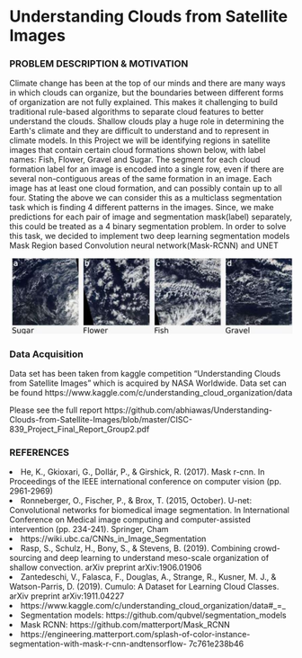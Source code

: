 <h1>Understanding Clouds from Satellite Images</h1>
<h3>PROBLEM DESCRIPTION & MOTIVATION</h3>
<p>Climate change has been at the top of our minds and there are many ways in which clouds can
organize, but the boundaries between different forms of organization are not fully explained.
This makes it challenging to build traditional rule-based algorithms to separate cloud features to
better understand the clouds. Shallow clouds play a huge role in determining the Earth's climate
and they are difficult to understand and to represent in climate models. In this Project we will be
identifying regions in satellite images that contain certain cloud formations shown below, with
label names: Fish, Flower, Gravel and Sugar. The segment for each cloud formation label for an
image is encoded into a single row, even if there are several non-contiguous areas of the same
formation in an image. Each image has at least one cloud formation, and can possibly contain up
to all four. Stating the above we can consider this as a multiclass segmentation task which is
finding 4 different patterns in the images. Since, we make predictions for each pair of image and
segmentation mask(label) separately, this could be treated as a 4 binary segmentation problem.
In order to solve this task, we decided to implement two deep learning segmentation models
Mask Region based Convolution neural network(Mask-RCNN) and UNET</p>
<img src="https://github.com/abhiawas/Understanding-Clouds-from-Satellite-Images/blob/master/resources/img2.JPG">

<h3>Data Acquisition</h3>
<p>Data set has been taken from kaggle competition “Understanding Clouds from Satellite
Images” which is acquired by NASA Worldwide. Data set can be found
https://www.kaggle.com/c/understanding_cloud_organization/data</p>

<p>Please see the full report https://github.com/abhiawas/Understanding-Clouds-from-Satellite-Images/blob/master/CISC-839_Project_Final_Report_Group2.pdf </p>

<h3>REFERENCES</h3>
<li> He, K., Gkioxari, G., Dollár, P., & Girshick, R. (2017). Mask r-cnn. In Proceedings of the
IEEE international conference on computer vision (pp. 2961-2969)</li>
<li> Ronneberger, O., Fischer, P., & Brox, T. (2015, October). U-net: Convolutional networks
for biomedical image segmentation. In International Conference on Medical image
computing and computer-assisted intervention (pp. 234-241). Springer, Cham</li>
<li> https://wiki.ubc.ca/CNNs_in_Image_Segmentation</li>
<li>Rasp, S., Schulz, H., Bony, S., & Stevens, B. (2019). Combining crowd-sourcing and deep
learning to understand meso-scale organization of shallow convection. arXiv preprint
arXiv:1906.01906</li>
<li>Zantedeschi, V., Falasca, F., Douglas, A., Strange, R., Kusner, M. J., & Watson-Parris, D.
(2019). Cumulo: A Dataset for Learning Cloud Classes. arXiv preprint arXiv:1911.04227</li>
<li>https://www.kaggle.com/c/understanding_cloud_organization/data#_=_</li>
<li>Segmentation models: https://github.com/qubvel/segmentation_models</li>
<li> Mask RCNN: https://github.com/matterport/Mask_RCNN</li>
<li> https://engineering.matterport.com/splash-of-color-instance-segmentation-with-mask-r-cnn-andtensorflow-
7c761e238b46</li>
